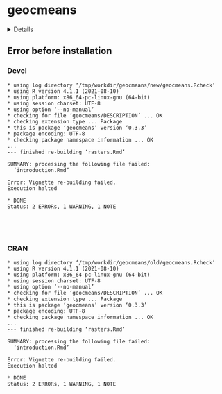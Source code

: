 # geocmeans

<details>

* Version: 0.3.3
* GitHub: https://github.com/JeremyGelb/geocmeans
* Source code: https://github.com/cran/geocmeans
* Date/Publication: 2023-02-07 01:02:31 UTC
* Number of recursive dependencies: 197

Run `revdepcheck::cloud_details(, "geocmeans")` for more info

</details>

## Error before installation

### Devel

```
* using log directory ‘/tmp/workdir/geocmeans/new/geocmeans.Rcheck’
* using R version 4.1.1 (2021-08-10)
* using platform: x86_64-pc-linux-gnu (64-bit)
* using session charset: UTF-8
* using option ‘--no-manual’
* checking for file ‘geocmeans/DESCRIPTION’ ... OK
* checking extension type ... Package
* this is package ‘geocmeans’ version ‘0.3.3’
* package encoding: UTF-8
* checking package namespace information ... OK
...
--- finished re-building ‘rasters.Rmd’

SUMMARY: processing the following file failed:
  ‘introduction.Rmd’

Error: Vignette re-building failed.
Execution halted

* DONE
Status: 2 ERRORs, 1 WARNING, 1 NOTE





```
### CRAN

```
* using log directory ‘/tmp/workdir/geocmeans/old/geocmeans.Rcheck’
* using R version 4.1.1 (2021-08-10)
* using platform: x86_64-pc-linux-gnu (64-bit)
* using session charset: UTF-8
* using option ‘--no-manual’
* checking for file ‘geocmeans/DESCRIPTION’ ... OK
* checking extension type ... Package
* this is package ‘geocmeans’ version ‘0.3.3’
* package encoding: UTF-8
* checking package namespace information ... OK
...
--- finished re-building ‘rasters.Rmd’

SUMMARY: processing the following file failed:
  ‘introduction.Rmd’

Error: Vignette re-building failed.
Execution halted

* DONE
Status: 2 ERRORs, 1 WARNING, 1 NOTE





```
